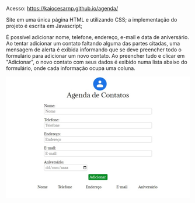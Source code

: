 Acesso: https://kaiocesarnp.github.io/agenda/

Site em uma única página HTML e utilizando CSS; a implementação do projeto é escrita em Javascript;

É possível adicionar nome, telefone, endereço, e-mail e data de aniversário.
Ao tentar adicionar um contato faltando alguma das partes citadas, uma mensagem de alerta é exibida informando que se deve preencher todo o formulário para adicionar um novo contato.
Ao preencher tudo e clicar em "Adicionar", o novo contato com seus dados é exibido numa lista abaixo do formulário, onde cada informação ocupa uma coluna.

![Imagem da Aplicação](agenda.jpg)

